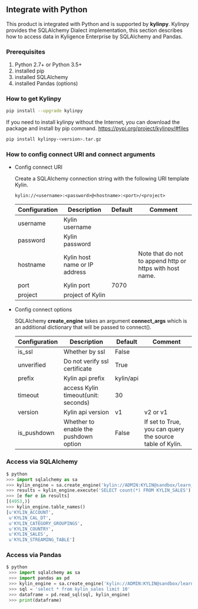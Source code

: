 ## Integrate with Python

This product is integrated with Python and is supported by **kylinpy**. Kylinpy provides the SQLAlchemy Dialect implementation, this section describes how to access data in Kyligence Enterprise by SQLAlchemy and Pandas.

### Prerequisites

1. Python 2.7+ or Python 3.5+
2. installed pip
3. installed SQLAlchemy
4. installed Pandas (options)

### How to get Kylinpy

```sh
pip install --upgrade kylinpy
```

If you need to install kylinpy without the Internet, you can download the package and install by pip command.
https://pypi.org/project/kylinpy/#files

```sh
pip install kylinpy-<version>.tar.gz
```

### How to config connect URI and connect arguments

- Config connect URI

  Create a SQLAlchemy connection string with the following URI template Kylin.
  
  ```
  kylin://<username>:<password>@<hostname>:<port>/<project>
  ```
  
  |Configuration|Description|Default|Comment|
  |------------|------|------|------|
  |username|Kylin username|||
  |password|Kylin password|||
  |hostname|Kylin host name or IP address||Note that do not to append http or https with host name.|
  |port|Kylin port|7070||
  |project|project of Kylin|||

- Config connect options

  SQLAlchemy **create_engine** takes an argument **connect_args** which is an additional dictionary that will be passed to connect().  
  
  |Configuration|Description|Default|Comment|
  |------------|------|------|------|
  |is_ssl|Whether by ssl|False||
  |unverified|Do not verify ssl certificate|True||
  |prefix|Kylin api prefix|kylin/api||
  |timeout|access Kylin timeout(unit: seconds)|30||
  |version|Kylin api version|v1| v2 or v1|
  |is_pushdown|Whether to enable the pushdown option|False|If set to True, you can query the source table of Kylin.|

### Access via SQLAlchemy

```python
$ python
>>> import sqlalchemy as sa
>>> kylin_engine = sa.create_engine('kylin://ADMIN:KYLIN@sandbox/learn_kylin', connect_args={'timeout': 60})
>>> results = kylin_engine.execute('SELECT count(*) FROM KYLIN_SALES')
>>> [e for e in results]
[(4953,)]
>>> kylin_engine.table_names()
[u'KYLIN_ACCOUNT',
 u'KYLIN_CAL_DT',
 u'KYLIN_CATEGORY_GROUPINGS',
 u'KYLIN_COUNTRY',
 u'KYLIN_SALES',
 u'KYLIN_STREAMING_TABLE']
```

### Access via Pandas

```python
$ python
 >>> import sqlalchemy as sa
 >>> import pandas as pd
 >>> kylin_engine = sa.create_engine('kylin://ADMIN:KYLIN@sandbox/learn_kylin', connect_args={'is_ssl': True, 'timeout': 60})
 >>> sql = 'select * from kylin_sales limit 10'
 >>> dataframe = pd.read_sql(sql, kylin_engine)
 >>> print(dataframe)
```

